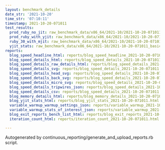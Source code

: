 ```yaml
---
layout: benchmark_details
date_str: '2021-10-20'
time_str: '07:10:11'
timestamp: 2021-10-20-071011
test_results:
  prod_ruby_no_jit: raw_benchmark_data/x86_64/2021-10/2021-10-20-071011_basic_benchmark_prod_ruby_no_jit.json
  prod_ruby_with_yjit: raw_benchmark_data/x86_64/2021-10/2021-10-20-071011_basic_benchmark_prod_ruby_with_yjit.json
  ruby_30_with_mjit: raw_benchmark_data/x86_64/2021-10/2021-10-20-071011_basic_benchmark_ruby_30_with_mjit.json
  yjit_stats: raw_benchmark_data/x86_64/2021-10/2021-10-20-071011_basic_benchmark_yjit_stats.json
reports:
  blog_speed_headline_html: reports/blog_speed_headline_2021-10-20-071011.html
  blog_speed_details_html: reports/blog_speed_details_2021-10-20-071011.html
  blog_speed_details_raw_details_html: reports/blog_speed_details_2021-10-20-071011.raw_details.html
  blog_speed_details_svg: reports/blog_speed_details_2021-10-20-071011.svg
  blog_speed_details_head_svg: reports/blog_speed_details_2021-10-20-071011.head.svg
  blog_speed_details_back_svg: reports/blog_speed_details_2021-10-20-071011.back.svg
  blog_speed_details_micro_svg: reports/blog_speed_details_2021-10-20-071011.micro.svg
  blog_speed_details_tripwires_json: reports/blog_speed_details_2021-10-20-071011.tripwires.json
  blog_speed_details_csv: reports/blog_speed_details_2021-10-20-071011.csv
  blog_memory_details_html: reports/blog_memory_details_2021-10-20-071011.html
  blog_yjit_stats_html: reports/blog_yjit_stats_2021-10-20-071011.html
  variable_warmup_warmup_settings_json: reports/variable_warmup_2021-10-20-071011.warmup_settings.json
  variable_warmup_stats_of_interest_json: reports/variable_warmup_2021-10-20-071011.stats_of_interest.json
  blog_exit_reports_bench_list_html: reports/blog_exit_reports_2021-10-20-071011.bench_list.html
  iteration_count_html: reports/iteration_count_2021-10-20-071011.html

---
```

Autogenerated by continuous_reporting/generate_and_upload_reports.rb script.
